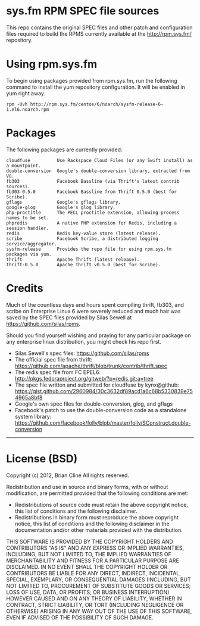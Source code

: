 # sys.fm RPM SPEC file sources

This repo contains the original SPEC files and other patch and configuration
files required to build the RPMS currently available at the http://rpm.sys.fm/ 
repository.


# Using rpm.sys.fm

To begin using packages provided from rpm.sys.fm, run the following command to install the yum repository configuration. It will be enabled in yum right away.

`rpm -Uvh http://rpm.sys.fm/centos/6/noarch/sysfm-release-6-1.el6.noarch.rpm`


# Packages

The following packages are currently provided:

```
cloudfuse          Use Rackspace Cloud Files (or any Swift install) as a mountpoint.
double-conversion  Google's double-conversion library, extracted from V8.
fb303              Facebook Bassline (via Thrift's latest contrib sources).
fb303-0.5.0        Facebook Bassline from Thrift 0.5.0 (best for Scribe).
gflags             Google's gflags library.
google-glog        Google's glog library.
php-proctitle      The PECL proctitle extension, allowing process names to be set.
phpredis           A native PHP extension for Redis, including a session handler.
redis              Redis key-value store (latest release).
scribe             Facebook Scribe, a distributed logging service/aggregator.
sysfm-release      Provides the repo file for using rpm.sys.fm packages via yum.
thrift             Apache Thrift (latest release).
thrift-0.5.0       Apache Thrift v0.5.0 (best for Scribe).
```


# Credits

Much of the countless days and hours spent compiling thrift, fb303, and scribe 
on Enterprise Linux 6 were severely reduced and much hair was saved by the 
SPEC files provided by Silas Sewell at https://github.com/silas/rpms.

Should you find yourself wishing and praying for any particular package on any 
enterprise linux distribution, you might check his repo first.

* Silas Sewell's spec files: https://github.com/silas/rpms
* The official spec file from thrift: https://github.com/apache/thrift/blob/trunk/contrib/thrift.spec
* The redis spec file from FC EPEL6: http://pkgs.fedoraproject.org/gitweb/?p=redis.git;a=tree
* The spec file written and submitted for cloudfuse by kynx@github: https://gist.github.com/2960984/30c3632df89acd1a6c68b5330839e754965a8bf8
* Google's own spec files for double-conversion, glog, and gflags
* Facebook's patch to use the double-conversion code as a standalone system library: https://github.com/facebook/folly/blob/master/folly/SConstruct.double-conversion

***

# License (BSD)

Copyright (c) 2012, Brian Cline
All rights reserved.

Redistribution and use in source and binary forms, with or without modification, are permitted provided that the following conditions are met:

* Redistributions of source code must retain the above copyright notice, this list of conditions and the following disclaimer.
* Redistributions in binary form must reproduce the above copyright notice, this list of conditions and the following disclaimer in the documentation and/or other materials provided with the distribution.

THIS SOFTWARE IS PROVIDED BY THE COPYRIGHT HOLDERS AND CONTRIBUTORS "AS IS" AND ANY EXPRESS OR IMPLIED WARRANTIES, INCLUDING, BUT NOT LIMITED TO, THE IMPLIED WARRANTIES OF MERCHANTABILITY AND FITNESS FOR A PARTICULAR PURPOSE ARE DISCLAIMED. IN NO EVENT SHALL THE COPYRIGHT HOLDER OR CONTRIBUTORS BE LIABLE FOR ANY DIRECT, INDIRECT, INCIDENTAL, SPECIAL, EXEMPLARY, OR CONSEQUENTIAL DAMAGES (INCLUDING, BUT NOT LIMITED TO, PROCUREMENT OF SUBSTITUTE GOODS OR SERVICES; LOSS OF USE, DATA, OR PROFITS; OR BUSINESS INTERRUPTION) HOWEVER CAUSED AND ON ANY THEORY OF LIABILITY, WHETHER IN CONTRACT, STRICT LIABILITY, OR TORT (INCLUDING NEGLIGENCE OR OTHERWISE) ARISING IN ANY WAY OUT OF THE USE OF THIS SOFTWARE, EVEN IF ADVISED OF THE POSSIBILITY OF SUCH DAMAGE.
